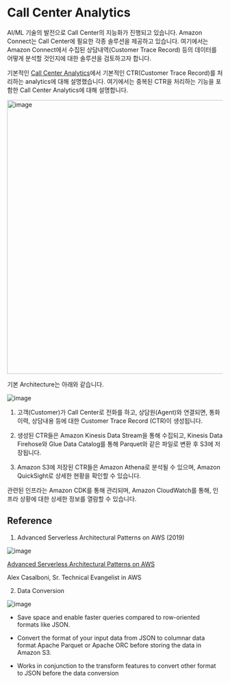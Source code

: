 # Call Center Analytics

AI/ML 기술의 발전으로 Call Center의 지능화가 진행되고 있습니다. Amazon Connect는 Call Center에 필요한 각종 솔루션을 제공하고 있습니다. 여기에서는 Amazon Connect에서 수집된 상담내역(Customer Trace Record) 등의 데이터를 어떻게 분석할 것인지에 대한 솔루션을 검토하고자 합니다. 

기본적인 [Call Center Analytics](https://github.com/kyopark2014/technical-summary/blob/main/call-center-analytics.md)에서 기본적인 CTR(Customer Trace Record)를 처리하는 analytics에 대해 설명했습니다. 여기에서는 중복된 CTR을 처리하는 기능을 포함한 Call Center Analytics에 대해 설명합니다. 

<img width="638" alt="image" src="https://user-images.githubusercontent.com/52392004/166454943-c260be65-04a1-4998-a2b4-35f663d5c3c4.png">


기본 Architecture는 아래와 같습니다. 

![image](https://user-images.githubusercontent.com/52392004/163653523-8064b482-5394-49da-aa6d-1792aa085325.png)


1) 고객(Customer)가 Call Center로 전화를 하고, 상담원(Agent)와 연결되면, 통화이력, 상담내용 등에 대한 Customer Trace Record (CTR)이 생성됩니다. 

2) 생성된 CTR들은 Amazon Kinesis Data Stream을 통해 수집되고, Kinesis Data Firehose와 Glue Data Catalog를 통해 Parquet와 같은 파일로 변환 후 S3에 저장됩니다.

3) Amazon S3에 저장된 CTR들은 Amazon Athena로 분석될 수 있으며, Amazon QuickSight로 상세한 현황을 확인할 수 있습니다. 

관련된 인프라는 Amazon CDK를 통해 관리되며, Amazon CloudWatch를 통해, 인프라 상황에 대한 상세한 정보를 열람할 수 있습니다. 


## Reference 

1) Advanced Serverless Architectural Patterns on AWS (2019)


![image](https://user-images.githubusercontent.com/52392004/163650956-5c269578-5202-4db8-9df2-b5a0fe52f4fa.png)

[Advanced Serverless Architectural Patterns on AWS](https://www.youtube.com/watch?v=o9YB2F3pCHU)

Alex Casalboni, Sr. Technical Evangelist in AWS

2) Data Conversion

![image](https://user-images.githubusercontent.com/52392004/163651834-8294f6a1-e8e4-4551-8ae0-c6cb01b25a7b.png)

- Save space and enable faster queries compared to row-oriented formats like JSON.

- Convert the format of your input data from JSON to columnar data format Apache Parquet or Apache ORC before storing the data in Amazon S3.

- Works in conjunction to the transform features to convert other format to JSON before the data conversion





